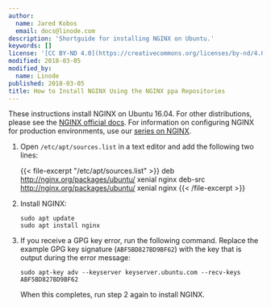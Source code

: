 ```yaml
---
author:
  name: Jared Kobos
  email: docs@linode.com
description: 'Shortguide for installing NGINX on Ubuntu.'
keywords: []
license: '[CC BY-ND 4.0](https://creativecommons.org/licenses/by-nd/4.0)'
modified: 2018-03-05
modified_by:
  name: Linode
published: 2018-03-05
title: How to Install NGINX Using the NGINX ppa Repositories
---
```


These instructions install NGINX on Ubuntu 16.04. For other distributions, please see the [NGINX official docs](https://www.nginx.com/resources/wiki/start/topics/tutorials/install/). For information on configuring NGINX for production environments, use our [series on NGINX](/docs/web-servers/nginx/nginx-installation-and-basic-setup/).

1.  Open `/etc/apt/sources.list` in a text editor and add the following two lines:

    {{< file-excerpt "/etc/apt/sources.list" >}}
deb http://nginx.org/packages/ubuntu/ xenial nginx
deb-src http://nginx.org/packages/ubuntu/ xenial nginx
{{< /file-excerpt >}}

2.  Install NGINX:

        sudo apt update
        sudo apt install nginx

3.  If you receive a GPG key error, run the following command. Replace the example GPG key signature (`ABF5BD827BD9BF62`) with the key that is output during the error message:

        sudo apt-key adv --keyserver keyserver.ubuntu.com --recv-keys ABF5BD827BD9BF62

    When this completes, run step 2 again to install NGINX.
